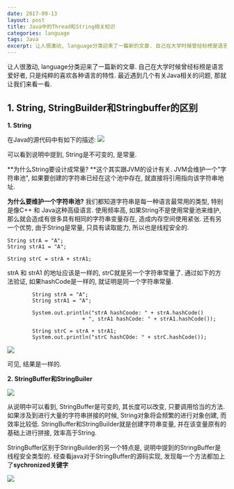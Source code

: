 ```yaml
---
date: 2017-09-13
layout: post
title: Java中的Thread和String相关知识
categories: language
tags: Java
excerpt: 让人很激动, language分类迎来了一篇新的文章. 自己在大学时候曾经标榜是语言爱好者, 只是纯粹的喜欢各种语言的特性. 最近遇到几个有关Java相关的问题, 那就让我们来看一看. 
---
```


让人很激动, language分类迎来了一篇新的文章. 自己在大学时候曾经标榜是语言爱好者, 只是纯粹的喜欢各种语言的特性. 最近遇到几个有关Java相关的问题, 那就让我们来看一看.

## **1. String, StringBuilder和Stringbuffer的区别**

**1. String**

在Java的源代码中有如下的描述:
![](/blog/assets/language/java-string.png)

可以看到说明中提到, String是不可变的, 是常量.

**为什么String要设计成常量? **这个其实跟JVM的设计有关. JVM会维护一个"字符串池", 如果要创建的字符串已经在这个池中存在, 就直接将引用指向该字符串地址.

**为什么要维护一个字符串池?** 我们都知道字符串是每一种语言最常用的类型, 特别是像C++ 和 Java这种高级语言. 使用频率高, 如果String不是使用常量池来维护, 那么就会造成有很多具有相同的字符串变量存在, 造成内存空间使用紧张. 还有另一个优势, 由于String是常量, 只具有读取能力, 所以也是线程安全的.

```
String strA = "A";
String strA1 = "A";

String strC = strA + strA1;
```
strA 和 strA1 的地址应该是一样的, strC就是另一个字符串常量了. 通过如下的方法验证, 如果hashCode是一样的, 就证明是同一个字符串常量.

```
        String strA = "A";
        String strA1 = "A";

        System.out.println("strA hashCoode: " + strA.hashCode()
                        + ", strA1 hashCode: " + strA1.hashCode());

        String strC = strA + strA1;
        System.out.println("strC hashCOde: " + strC.hashCode());
```
![](/blog/assets/language/java-string-1.png)

可见, 结果是一样的.

**2. StringBuffer和StringBuiler**

![](/blog/assets/language/java-string-2.png)

从说明中可以看到, StringBuffer是可变的, 其长度可以改变, 只要调用恰当的方法. 如果涉及到进行大量的字符串拼接的时候, String对象将会频繁的进行对象创建, 而效率比较低. StringBuffer和StringBuilder就是创建字符串变量, 并在该变量原有的基础上进行拼接, 效率高于String.

StringBuffer区别于StringBuilder的另一个特点是, 说明中提到的StringBuffer是线程安全类型的. 经查看java对于StringBuffer的源码实现, 发现每一个方法都加上了**sychronized关键字**

![](/blog/assets/language/java-string-3.png)

